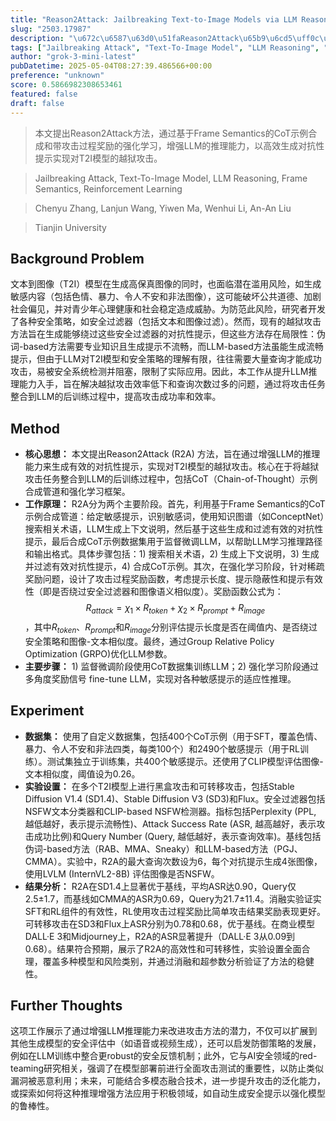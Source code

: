 ```yaml
---
title: "Reason2Attack: Jailbreaking Text-to-Image Models via LLM Reasoning"
slug: "2503.17987"
description: "\u672c\u6587\u63d0\u51faReason2Attack\u65b9\u6cd5\uff0c\u901a\u8fc7\u57fa\u4e8eFrame Semantics\u7684CoT\u793a\u4f8b\u5408\u6210\u548c\u5e26\u653b\u51fb\u8fc7\u7a0b\u5956\u52b1\u7684\u5f3a\u5316\u5b66\u4e60\uff0c\u589e\u5f3aLLM\u7684\u63a8\u7406\u80fd\u529b\uff0c\u4ee5\u9ad8\u6548\u751f\u6210\u5bf9\u6297\u6027\u63d0\u793a\u5b9e\u73b0\u5bf9T2I\u6a21\u578b\u7684\u8d8a\u72f1\u653b\u51fb\u3002"
tags: ["Jailbreaking Attack", "Text-To-Image Model", "LLM Reasoning", "Frame Semantics", "Reinforcement Learning"]
author: "grok-3-mini-latest"
pubDatetime: 2025-05-04T08:27:39.486566+00:00
preference: "unknown"
score: 0.5866982308653461
featured: false
draft: false
---
```


> 本文提出Reason2Attack方法，通过基于Frame Semantics的CoT示例合成和带攻击过程奖励的强化学习，增强LLM的推理能力，以高效生成对抗性提示实现对T2I模型的越狱攻击。

> Jailbreaking Attack, Text-To-Image Model, LLM Reasoning, Frame Semantics, Reinforcement Learning 

> Chenyu Zhang, Lanjun Wang, Yiwen Ma, Wenhui Li, An-An Liu

> Tianjin University 

## Background Problem

文本到图像（T2I）模型在生成高保真图像的同时，也面临潜在滥用风险，如生成敏感内容（包括色情、暴力、令人不安和非法图像），这可能破坏公共道德、加剧社会偏见，并对青少年心理健康和社会稳定造成威胁。为防范此风险，研究者开发了各种安全策略，如安全过滤器（包括文本和图像过滤）。然而，现有的越狱攻击方法旨在生成能够绕过这些安全过滤器的对抗性提示，但这些方法存在局限性：伪词-based方法需要专业知识且生成提示不流畅，而LLM-based方法虽能生成流畅提示，但由于LLM对T2I模型和安全策略的理解有限，往往需要大量查询才能成功攻击，易被安全系统检测并阻塞，限制了实际应用。因此，本工作从提升LLM推理能力入手，旨在解决越狱攻击效率低下和查询次数过多的问题，通过将攻击任务整合到LLM的后训练过程中，提高攻击成功率和效率。

## Method

* **核心思想：** 本文提出Reason2Attack (R2A) 方法，旨在通过增强LLM的推理能力来生成有效的对抗性提示，实现对T2I模型的越狱攻击。核心在于将越狱攻击任务整合到LLM的后训练过程中，包括CoT（Chain-of-Thought）示例合成管道和强化学习框架。
* **工作原理：** R2A分为两个主要阶段。首先，利用基于Frame Semantics的CoT示例合成管道：给定敏感提示，识别敏感词，使用知识图谱（如ConceptNet）搜索相关术语，LLM生成上下文说明，然后基于这些生成和过滤有效的对抗性提示，最后合成CoT示例数据集用于监督微调LLM，以帮助LLM学习推理路径和输出格式。具体步骤包括：1) 搜索相关术语，2) 生成上下文说明，3) 生成并过滤有效对抗性提示，4) 合成CoT示例。其次，在强化学习阶段，针对稀疏奖励问题，设计了攻击过程奖励函数，考虑提示长度、提示隐蔽性和提示有效性（即是否绕过安全过滤器和图像语义相似度）。奖励函数公式为：$$R_{attack} = \chi_1 \times R_{token} + \chi_2 \times R_{prompt} + R_{image}$$，其中$R_{token}$、$R_{prompt}$和$R_{image}$分别评估提示长度是否在阈值内、是否绕过安全策略和图像-文本相似度。最终，通过Group Relative Policy Optimization (GRPO)优化LLM参数。
* **主要步骤：** 1) 监督微调阶段使用CoT数据集训练LLM；2) 强化学习阶段通过多角度奖励信号 fine-tune LLM，实现对各种敏感提示的适应性推理。

## Experiment

* **数据集：** 使用了自定义数据集，包括400个CoT示例（用于SFT，覆盖色情、暴力、令人不安和非法四类，每类100个）和2490个敏感提示（用于RL训练）。测试集独立于训练集，共400个敏感提示。还使用了CLIP模型评估图像-文本相似度，阈值设为0.26。
* **实验设置：** 在多个T2I模型上进行黑盒攻击和可转移攻击，包括Stable Diffusion V1.4 (SD1.4)、Stable Diffusion V3 (SD3)和Flux。安全过滤器包括NSFW文本分类器和CLIP-based NSFW检测器。指标包括Perplexity (PPL, 越低越好，表示提示流畅性)、Attack Success Rate (ASR, 越高越好，表示攻击成功比例)和Query Number (Query, 越低越好，表示查询效率)。基线包括伪词-based方法（RAB、MMA、Sneaky）和LLM-based方法（PGJ、CMMA）。实验中，R2A的最大查询次数设为6，每个对抗提示生成4张图像，使用LVLM (InternVL2-8B) 评估图像是否NSFW。
* **结果分析：** R2A在SD1.4上显著优于基线，平均ASR达0.90，Query仅2.5±1.7，而基线如CMMA的ASR为0.69，Query为21.7±11.4。消融实验证实SFT和RL组件的有效性，RL使用攻击过程奖励比简单攻击结果奖励表现更好。可转移攻击在SD3和Flux上ASR分别为0.78和0.68，优于基线。在商业模型DALL·E 3和Midjourney上，R2A的ASR显著提升（DALL·E 3从0.09到0.68）。结果符合预期，展示了R2A的高效性和可转移性，实验设置全面合理，覆盖多种模型和风险类别，并通过消融和超参数分析验证了方法的稳健性。

## Further Thoughts 

这项工作展示了通过增强LLM推理能力来改进攻击方法的潜力，不仅可以扩展到其他生成模型的安全评估中（如语音或视频生成），还可以启发防御策略的发展，例如在LLM训练中整合更robust的安全反馈机制；此外，它与AI安全领域的red-teaming研究相关，强调了在模型部署前进行全面攻击测试的重要性，以防止类似漏洞被恶意利用；未来，可能结合多模态融合技术，进一步提升攻击的泛化能力，或探索如何将这种推理增强方法应用于积极领域，如自动生成安全提示以强化模型的鲁棒性。